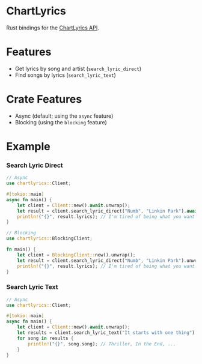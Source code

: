 # ChartLyrics
Rust bindings for the [ChartLyrics API](http://api.chartlyrics.com/apiv1.asmx).

# Features
- Get lyrics by song and artist (`search_lyric_direct`)
- Find songs by lyrics (`search_lyric_text`)

# Crate Features
- Async (default; using the `async` feature)
- Blocking (using the `blocking` feature)

# Example
### Search Lyric Direct
```rust
// Async
use chartlyrics::Client;

#[tokio::main]
async fn main() {
    let client = Client::new().await.unwrap();
    let result = client.search_lyric_direct("Numb", "Linkin Park").await.unwrap();
    println!("{}", result.lyrics); // I'm tired of being what you want me to be...
}
```

```rust
// Blocking
use chartlyrics::BlockingClient;

fn main() {
    let client = BlockingClient::new().unwrap();
    let result = client.search_lyric_direct("Numb", "Linkin Park").unwrap();
    println!("{}", result.lyrics); // I'm tired of being what you want me to be...
}
```

### Search Lyric Text
```rust
// Async
use chartlyrics::Client;

#[tokio::main]
async fn main() {
    let client = Client::new().await.unwrap();
    let results = client.search_lyric_text("It starts with one thing").await.unwrap();
    for song in results {
        println!("{}", song.song); // Thriller, In the End, ...
    }
}
```
